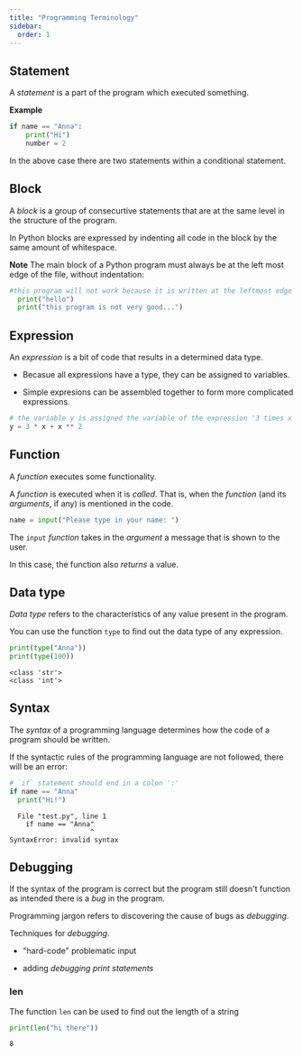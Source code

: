 ```yaml
---
title: "Programming Terminology"
sidebar:
  order: 1
---
```


## Statement

A _statement_ is a part of the program which executed something.

**Example**

```py
if name == "Anna":
    print("Hi")
    number = 2
```

In the above case there are two statements within a conditional statement.

## Block

A _block_ is a group of consecurtive statements that are at the same level in the structure of the program.

In Python blocks are expressed by indenting all code in the block by the same amount of whitespace.

**Note** The main block of a Python program must always be at the left most edge of the file, without indentation:

```py
#this program will not work because it is written at the leftmost edge of the file
  print("hello")
  print("this program is not very good...")
```

## Expression

An _expression_ is a bit of code that results in a determined data type.

- Becasue all expressions have a type, they can be assigned to variables.

- Simple expresions can be assembled together to form more complicated expressions.

```py
# the variable y is assigned the variable of the expression '3 times x plus x squared'
y = 3 * x + x ** 2
```

## Function

A _function_ executes some functionality.

A _function_ is executed when it is _called_. That is, when the _function_ (and its _arguments_, if any) is mentioned in the code.

```py
name = input("Please type in your name: ")
```

The `input` _function_ takes in the _argument_ a message that is shown to the user.

In this case, the function also _returns_ a value.

## Data type

_Data type_ refers to the characteristics of any value present in the program.

You can use the function `type` to find out the data type of any expression.

```py
print(type("Anna"))
print(type(100))
```

```
<class 'str'>
<class 'int'>
```

## Syntax

The _syntax_ of a programming language determines how the code of a program should be written.

If the syntactic rules of the programming language are not followed, there will be an error:

```py
# `if` statement should end in a colon ':'
if name == "Anna"
  print("Hi!")
```

```
  File "test.py", line 1
    if name == "Anna"
                    ^
SyntaxError: invalid syntax
```

## Debugging

If the syntax of the program is correct but the program still doesn't function as intended there is a _bug_ in the program.

Programming jargon refers to discovering the cause of bugs as _debugging_.

Techniques for _debugging_.

- "hard-code" problematic input

- adding _debugging print statements_

### len

The function `len` can be used to find out the length of a string

```py
print(len("hi there"))
```

```
8
```
